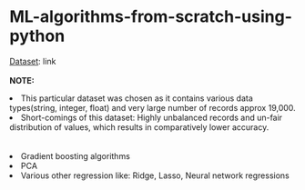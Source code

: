 # ML-algorithms-from-scratch-using-python
<ins>Dataset</ins>: <href>link</href>
<br><br>
<b>NOTE: </b>
<li> This particular dataset was chosen as it contains various data types(string, integer, float) and very large number of records approx 19,000.</li>
<li> Short-comings of this dataset: Highly unbalanced records and un-fair distribution of values, which results in comparatively lower accuracy. </li>
<br><br>
<bTO-DO</b>
<li>Gradient boosting algorithms</li>
<li>PCA </li>
<li>Various other regression like: Ridge, Lasso, Neural network regressions</li>
